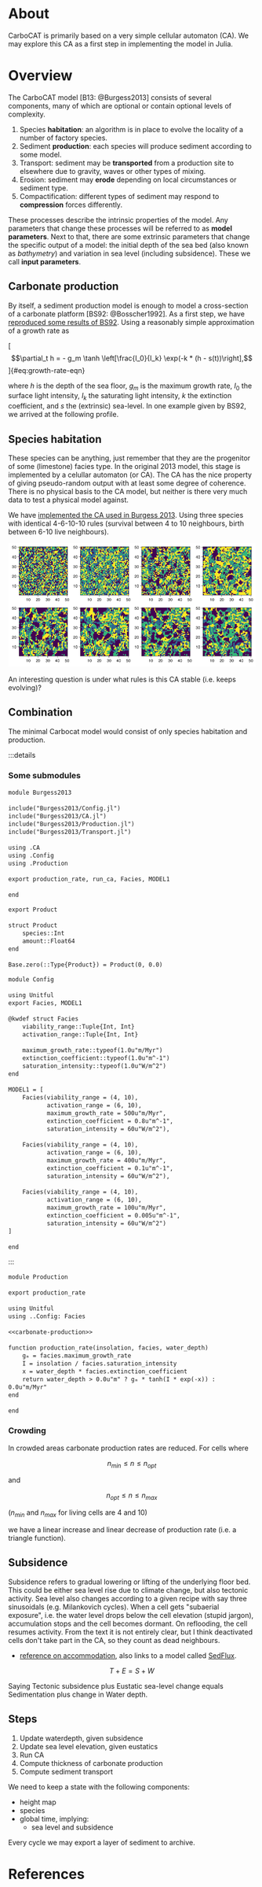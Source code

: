 # About
CarboCAT is primarily based on a very simple cellular automaton (CA). We may explore this CA as a first step in implementing the model in Julia.

# Overview

The CarboCAT model [B13: @Burgess2013] consists of several components, many of which are optional or contain optional levels of complexity.

1. Species **habitation**: an algorithm is in place to evolve the locality of a number of factory species.
2. Sediment **production**: each species will produce sediment according to some model.
3. Transport: sediment may be **transported** from a production site to elsewhere due to gravity, waves or other types of mixing.
4. Erosion: sediment may **erode** depending on local circumstances or sediment type.
5. Compactification: different types of sediment may respond to **compression** forces differently.

These processes describe the intrinsic properties of the model. Any parameters that change these processes will be referred to as **model parameters**. Next to that, there are some extrinsic parameters that change the specific output of a model: the initial depth of the sea bed (also known as *bathymetry*) and variation in sea level (including subsidence). These we call **input parameters**.

## Carbonate production

By itself, a sediment production model is enough to model a cross-section of a carbonate platform [BS92: @Bosscher1992]. As a first step, we have [reproduced some results of BS92](bosscher-1992.md). Using a reasonably simple approximation of a growth rate as

[$$\partial_t h = - g_m \tanh \left[\frac{I_0}{I_k} \exp(-k * (h - s(t))\right],$$]{#eq:growth-rate-eqn}

where $h$ is the depth of the sea floor, $g_m$ is the maximum growth rate, $I_0$ the surface light intensity, $I_k$ the saturating light intensity, $k$ the extinction coefficient, and $s$ the (extrinsic) sea-level. In one example given by BS92, we arrived at the following profile.

## Species habitation

These species can be anything, just remember that they are the progenitor of some (limestone) facies type. In the original 2013 model, this stage is implemented by a celullar automaton (or CA). The CA has the nice property of giving pseudo-random output with at least some degree of coherence. There is no physical basis to the CA model, but neither is there very much data to test a physical model against.

We have [implemented the CA used in Burgess 2013](carbocat-ca.md). Using three species with identical 4-6-10-10 rules (survival between 4 to 10 neighbours, birth between 6-10 live neighbours).

![](fig/b13-fig3.png)

An interesting question is under what rules is this CA stable (i.e. keeps evolving)?

## Combination

The minimal Carbocat model would consist of only species habitation and production.



:::details
### Some submodules

``` {.julia file=src/Burgess2013.jl}
module Burgess2013

include("Burgess2013/Config.jl")
include("Burgess2013/CA.jl")
include("Burgess2013/Production.jl")
include("Burgess2013/Transport.jl")

using .CA
using .Config
using .Production

export production_rate, run_ca, Facies, MODEL1

end
```

``` {.julia #ck-types}
export Product

struct Product
    species::Int
    amount::Float64
end

Base.zero(::Type{Product}) = Product(0, 0.0)
```

``` {.julia file=src/Burgess2013/Config.jl}
module Config

using Unitful
export Facies, MODEL1

@kwdef struct Facies
    viability_range::Tuple{Int, Int}
    activation_range::Tuple{Int, Int}

    maximum_growth_rate::typeof(1.0u"m/Myr")
    extinction_coefficient::typeof(1.0u"m^-1")
    saturation_intensity::typeof(1.0u"W/m^2")
end

MODEL1 = [
    Facies(viability_range = (4, 10),
           activation_range = (6, 10),
           maximum_growth_rate = 500u"m/Myr",
           extinction_coefficient = 0.8u"m^-1",
           saturation_intensity = 60u"W/m^2"),

    Facies(viability_range = (4, 10),
           activation_range = (6, 10),
           maximum_growth_rate = 400u"m/Myr",
           extinction_coefficient = 0.1u"m^-1",
           saturation_intensity = 60u"W/m^2"),

    Facies(viability_range = (4, 10),
           activation_range = (6, 10),
           maximum_growth_rate = 100u"m/Myr",
           extinction_coefficient = 0.005u"m^-1",
           saturation_intensity = 60u"W/m^2")
]

end
```
:::


``` {.julia file=src/Burgess2013/Production.jl}
module Production

export production_rate

using Unitful
using ..Config: Facies

<<carbonate-production>>

function production_rate(insolation, facies, water_depth)
    gₘ = facies.maximum_growth_rate
    I = insolation / facies.saturation_intensity
    x = water_depth * facies.extinction_coefficient
    return water_depth > 0.0u"m" ? gₘ * tanh(I * exp(-x)) : 0.0u"m/Myr"
end

end
```

### Crowding
In crowded areas carbonate production rates are reduced. For cells where

$$n_{min} \le n \le n_{opt}$$

and

$$n_{opt} \le n \le n_{max}$$

($n_{min}$ and $n_{max}$ for living cells are 4 and 10)

we have a linear increase and linear decrease of production rate (i.e. a triangle function).

## Subsidence
Subsidence refers to gradual lowering or lifting of the underlying floor bed. This could be either sea level rise due to climate change, but also tectonic activity. Sea level also changes according to a given recipe with say three sinusoidals (e.g. Milankovich cycles). When a cell gets "subaerial exposure", i.e. the water level drops below the cell elevation (stupid jargon), accumulation stops and the cell becomes dormant. On reflooding, the cell resumes activity. From the text it is not entirely clear, but I think deactivated cells don't take part in the CA, so they count as dead neighbours.

- [reference on accommodation](http://strata.uga.edu/sequence/accommodation.html), also links to a model called [SedFlux](https://github.com/mcflugen/sedflux).

$$T + E = S + W$$

Saying Tectonic subsidence plus Eustatic sea-level change equals Sedimentation plus change in Water depth.


## Steps

1. Update waterdepth, given subsidence
2. Update sea level elevation, given eustatics
3. Run CA
4. Compute thickness of carbonate production
5. Compute sediment transport

We need to keep a state with the following components:

- height map
- species
- global time, implying:
  - sea level and subsidence

Every cycle we may export a layer of sediment to archive.

# References

```@bibliography
```